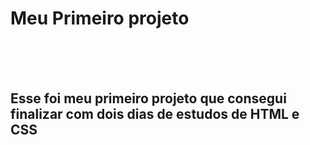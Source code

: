 <h1>Meu Primeiro projeto</h1>
<br>
<br>
<br>
<h2>Esse foi meu primeiro projeto que consegui finalizar com dois dias de estudos de HTML e CSS</h2>
